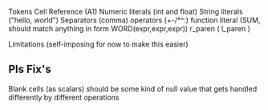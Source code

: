 Tokens
Cell Reference (A1)
Numeric literals (int and float)
String literals ("hello, world")
Separators (comma)
operators (+-/\*^:)
function literal (SUM, should match anything in form WORD(expr,expr,expr))
r_paren (
l_paren )

Limitations (self-imposing for now to make this easier)

## Pls Fix's

Blank cells (as scalars) should be some kind of null value that gets handled differently by different operations
